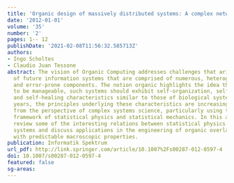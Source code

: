 ```yaml
---
title: 'Organic design of massively distributed systems: A complex networks perspective'
date: '2012-01-01'
volume: '35'
number: '2'
pages: 1-- 12
publishDate: '2021-02-08T11:56:32.585713Z'
authors:
- Ingo Scholtes
- Claudio Juan Tessone
abstract: The vision of Organic Computing addresses challenges that arise in the design
  of future information systems that are comprised of numerous, heterogeneous, resource-constrained
  and error-prone components. The notion organic highlights the idea that, in order
  to be manageable, such systems should exhibit self-organization, self-adaptation
  and self-healing characteristics similar to those of biological systems. In recent
  years, the principles underlying these characteristics are increasingly being investigated
  from the perspective of complex systems science, particularly using the conceptual
  framework of statistical physics and statistical mechanics. In this article, we
  review some of the interesting relations between statistical physics and networked
  systems and discuss applications in the engineering of organic overlay networks
  with predictable macroscopic properties.
publication: Informatik Spektrum
url_pdf: http://link.springer.com/article/10.1007%2Fs00287-012-0597-4
doi: 10.1007/s00287-012-0597-4
featured: false
sg-areas:
---
```

